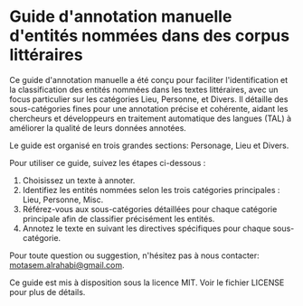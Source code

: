 # Guide d'annotation manuelle d'entités nommées dans des corpus littéraires

Ce guide d'annotation manuelle a été conçu pour faciliter l'identification et la classification des entités nommées dans les textes littéraires, avec un focus particulier sur les catégories Lieu, Personne, et Divers. Il détaille des sous-catégories fines pour une annotation précise et cohérente, aidant les chercheurs et développeurs en traitement automatique des langues (TAL) à améliorer la qualité de leurs données annotées.

Le guide est organisé en trois grandes sections: Personage, Lieu et Divers.

Pour utiliser ce guide, suivez les étapes ci-dessous :
1. Choisissez un texte à annoter.
2. Identifiez les entités nommées selon les trois catégories principales : Lieu, Personne, Misc.
3. Référez-vous aux sous-catégories détaillées pour chaque catégorie principale afin de classifier précisément les entités.
4. Annotez le texte en suivant les directives spécifiques pour chaque sous-catégorie.

Pour toute question ou suggestion, n'hésitez pas à nous contacter: motasem.alrahabi@gmail.com.

Ce guide est mis à disposition sous la licence MIT. Voir le fichier LICENSE pour plus de détails.

